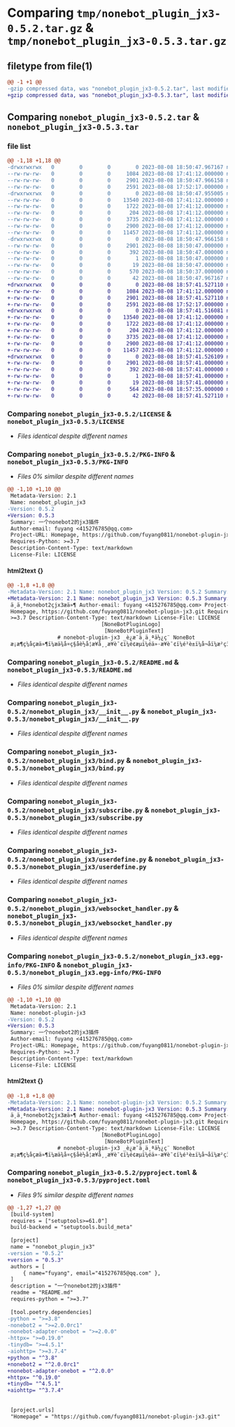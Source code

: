 # Comparing `tmp/nonebot_plugin_jx3-0.5.2.tar.gz` & `tmp/nonebot_plugin_jx3-0.5.3.tar.gz`

## filetype from file(1)

```diff
@@ -1 +1 @@
-gzip compressed data, was "nonebot_plugin_jx3-0.5.2.tar", last modified: Tue Aug  8 18:50:47 2023, max compression
+gzip compressed data, was "nonebot_plugin_jx3-0.5.3.tar", last modified: Tue Aug  8 18:57:41 2023, max compression
```

## Comparing `nonebot_plugin_jx3-0.5.2.tar` & `nonebot_plugin_jx3-0.5.3.tar`

### file list

```diff
@@ -1,18 +1,18 @@
-drwxrwxrwx   0        0        0        0 2023-08-08 18:50:47.967167 nonebot_plugin_jx3-0.5.2/
--rw-rw-rw-   0        0        0     1084 2023-08-08 17:41:12.000000 nonebot_plugin_jx3-0.5.2/LICENSE
--rw-rw-rw-   0        0        0     2901 2023-08-08 18:50:47.966158 nonebot_plugin_jx3-0.5.2/PKG-INFO
--rw-rw-rw-   0        0        0     2591 2023-08-08 17:52:17.000000 nonebot_plugin_jx3-0.5.2/README.md
-drwxrwxrwx   0        0        0        0 2023-08-08 18:50:47.955005 nonebot_plugin_jx3-0.5.2/nonebot_plugin_jx3/
--rw-rw-rw-   0        0        0    13540 2023-08-08 17:41:12.000000 nonebot_plugin_jx3-0.5.2/nonebot_plugin_jx3/__init__.py
--rw-rw-rw-   0        0        0     1722 2023-08-08 17:41:12.000000 nonebot_plugin_jx3-0.5.2/nonebot_plugin_jx3/bind.py
--rw-rw-rw-   0        0        0      204 2023-08-08 17:41:12.000000 nonebot_plugin_jx3-0.5.2/nonebot_plugin_jx3/config.py
--rw-rw-rw-   0        0        0     3735 2023-08-08 17:41:12.000000 nonebot_plugin_jx3-0.5.2/nonebot_plugin_jx3/subscribe.py
--rw-rw-rw-   0        0        0     2900 2023-08-08 17:41:12.000000 nonebot_plugin_jx3-0.5.2/nonebot_plugin_jx3/userdefine.py
--rw-rw-rw-   0        0        0    11457 2023-08-08 17:41:12.000000 nonebot_plugin_jx3-0.5.2/nonebot_plugin_jx3/websocket_handler.py
-drwxrwxrwx   0        0        0        0 2023-08-08 18:50:47.966158 nonebot_plugin_jx3-0.5.2/nonebot_plugin_jx3.egg-info/
--rw-rw-rw-   0        0        0     2901 2023-08-08 18:50:47.000000 nonebot_plugin_jx3-0.5.2/nonebot_plugin_jx3.egg-info/PKG-INFO
--rw-rw-rw-   0        0        0      392 2023-08-08 18:50:47.000000 nonebot_plugin_jx3-0.5.2/nonebot_plugin_jx3.egg-info/SOURCES.txt
--rw-rw-rw-   0        0        0        1 2023-08-08 18:50:47.000000 nonebot_plugin_jx3-0.5.2/nonebot_plugin_jx3.egg-info/dependency_links.txt
--rw-rw-rw-   0        0        0       19 2023-08-08 18:50:47.000000 nonebot_plugin_jx3-0.5.2/nonebot_plugin_jx3.egg-info/top_level.txt
--rw-rw-rw-   0        0        0      570 2023-08-08 18:50:37.000000 nonebot_plugin_jx3-0.5.2/pyproject.toml
--rw-rw-rw-   0        0        0       42 2023-08-08 18:50:47.967167 nonebot_plugin_jx3-0.5.2/setup.cfg
+drwxrwxrwx   0        0        0        0 2023-08-08 18:57:41.527110 nonebot_plugin_jx3-0.5.3/
+-rw-rw-rw-   0        0        0     1084 2023-08-08 17:41:12.000000 nonebot_plugin_jx3-0.5.3/LICENSE
+-rw-rw-rw-   0        0        0     2901 2023-08-08 18:57:41.527110 nonebot_plugin_jx3-0.5.3/PKG-INFO
+-rw-rw-rw-   0        0        0     2591 2023-08-08 17:52:17.000000 nonebot_plugin_jx3-0.5.3/README.md
+drwxrwxrwx   0        0        0        0 2023-08-08 18:57:41.516081 nonebot_plugin_jx3-0.5.3/nonebot_plugin_jx3/
+-rw-rw-rw-   0        0        0    13540 2023-08-08 17:41:12.000000 nonebot_plugin_jx3-0.5.3/nonebot_plugin_jx3/__init__.py
+-rw-rw-rw-   0        0        0     1722 2023-08-08 17:41:12.000000 nonebot_plugin_jx3-0.5.3/nonebot_plugin_jx3/bind.py
+-rw-rw-rw-   0        0        0      204 2023-08-08 17:41:12.000000 nonebot_plugin_jx3-0.5.3/nonebot_plugin_jx3/config.py
+-rw-rw-rw-   0        0        0     3735 2023-08-08 17:41:12.000000 nonebot_plugin_jx3-0.5.3/nonebot_plugin_jx3/subscribe.py
+-rw-rw-rw-   0        0        0     2900 2023-08-08 17:41:12.000000 nonebot_plugin_jx3-0.5.3/nonebot_plugin_jx3/userdefine.py
+-rw-rw-rw-   0        0        0    11457 2023-08-08 17:41:12.000000 nonebot_plugin_jx3-0.5.3/nonebot_plugin_jx3/websocket_handler.py
+drwxrwxrwx   0        0        0        0 2023-08-08 18:57:41.526109 nonebot_plugin_jx3-0.5.3/nonebot_plugin_jx3.egg-info/
+-rw-rw-rw-   0        0        0     2901 2023-08-08 18:57:41.000000 nonebot_plugin_jx3-0.5.3/nonebot_plugin_jx3.egg-info/PKG-INFO
+-rw-rw-rw-   0        0        0      392 2023-08-08 18:57:41.000000 nonebot_plugin_jx3-0.5.3/nonebot_plugin_jx3.egg-info/SOURCES.txt
+-rw-rw-rw-   0        0        0        1 2023-08-08 18:57:41.000000 nonebot_plugin_jx3-0.5.3/nonebot_plugin_jx3.egg-info/dependency_links.txt
+-rw-rw-rw-   0        0        0       19 2023-08-08 18:57:41.000000 nonebot_plugin_jx3-0.5.3/nonebot_plugin_jx3.egg-info/top_level.txt
+-rw-rw-rw-   0        0        0      564 2023-08-08 18:57:35.000000 nonebot_plugin_jx3-0.5.3/pyproject.toml
+-rw-rw-rw-   0        0        0       42 2023-08-08 18:57:41.527110 nonebot_plugin_jx3-0.5.3/setup.cfg
```

### Comparing `nonebot_plugin_jx3-0.5.2/LICENSE` & `nonebot_plugin_jx3-0.5.3/LICENSE`

 * *Files identical despite different names*

### Comparing `nonebot_plugin_jx3-0.5.2/PKG-INFO` & `nonebot_plugin_jx3-0.5.3/PKG-INFO`

 * *Files 0% similar despite different names*

```diff
@@ -1,10 +1,10 @@
 Metadata-Version: 2.1
 Name: nonebot_plugin_jx3
-Version: 0.5.2
+Version: 0.5.3
 Summary: 一个nonebot2的jx3插件
 Author-email: fuyang <415276785@qq.com>
 Project-URL: Homepage, https://github.com/fuyang0811/nonebot-plugin-jx3.git
 Requires-Python: >=3.7
 Description-Content-Type: text/markdown
 License-File: LICENSE
```

#### html2text {}

```diff
@@ -1,8 +1,8 @@
-Metadata-Version: 2.1 Name: nonebot_plugin_jx3 Version: 0.5.2 Summary:
+Metadata-Version: 2.1 Name: nonebot_plugin_jx3 Version: 0.5.3 Summary:
 ä¸ä¸ªnonebot2çjx3æä»¶ Author-email: fuyang <415276785@qq.com> Project-URL:
 Homepage, https://github.com/fuyang0811/nonebot-plugin-jx3.git Requires-Python:
 >=3.7 Description-Content-Type: text/markdown License-File: LICENSE
                              [NoneBotPluginLogo]
                               [NoneBotPluginText]
                # nonebot-plugin-jx3 _è¿æ¯ä¸ä¸ªä½¿ç¨ NoneBot
 æ¡æ¶ç¼åçæä»¶ï¼æä¾å¤ç§åè½å¦æ¥å¸¸æ¥è¯¢ï¼é¢æµï¼éä»·æ¥è¯¢ï¼é²è±ï¼å¬åï¼æ²çï¼jjcï¼é»å¸ï¼éªè¯ï¼å¥éï¼æåä»¥åå¤ç§æ¶æ¯æ¨éåè½ã_
```

### Comparing `nonebot_plugin_jx3-0.5.2/README.md` & `nonebot_plugin_jx3-0.5.3/README.md`

 * *Files identical despite different names*

### Comparing `nonebot_plugin_jx3-0.5.2/nonebot_plugin_jx3/__init__.py` & `nonebot_plugin_jx3-0.5.3/nonebot_plugin_jx3/__init__.py`

 * *Files identical despite different names*

### Comparing `nonebot_plugin_jx3-0.5.2/nonebot_plugin_jx3/bind.py` & `nonebot_plugin_jx3-0.5.3/nonebot_plugin_jx3/bind.py`

 * *Files identical despite different names*

### Comparing `nonebot_plugin_jx3-0.5.2/nonebot_plugin_jx3/subscribe.py` & `nonebot_plugin_jx3-0.5.3/nonebot_plugin_jx3/subscribe.py`

 * *Files identical despite different names*

### Comparing `nonebot_plugin_jx3-0.5.2/nonebot_plugin_jx3/userdefine.py` & `nonebot_plugin_jx3-0.5.3/nonebot_plugin_jx3/userdefine.py`

 * *Files identical despite different names*

### Comparing `nonebot_plugin_jx3-0.5.2/nonebot_plugin_jx3/websocket_handler.py` & `nonebot_plugin_jx3-0.5.3/nonebot_plugin_jx3/websocket_handler.py`

 * *Files identical despite different names*

### Comparing `nonebot_plugin_jx3-0.5.2/nonebot_plugin_jx3.egg-info/PKG-INFO` & `nonebot_plugin_jx3-0.5.3/nonebot_plugin_jx3.egg-info/PKG-INFO`

 * *Files 0% similar despite different names*

```diff
@@ -1,10 +1,10 @@
 Metadata-Version: 2.1
 Name: nonebot-plugin-jx3
-Version: 0.5.2
+Version: 0.5.3
 Summary: 一个nonebot2的jx3插件
 Author-email: fuyang <415276785@qq.com>
 Project-URL: Homepage, https://github.com/fuyang0811/nonebot-plugin-jx3.git
 Requires-Python: >=3.7
 Description-Content-Type: text/markdown
 License-File: LICENSE
```

#### html2text {}

```diff
@@ -1,8 +1,8 @@
-Metadata-Version: 2.1 Name: nonebot-plugin-jx3 Version: 0.5.2 Summary:
+Metadata-Version: 2.1 Name: nonebot-plugin-jx3 Version: 0.5.3 Summary:
 ä¸ä¸ªnonebot2çjx3æä»¶ Author-email: fuyang <415276785@qq.com> Project-URL:
 Homepage, https://github.com/fuyang0811/nonebot-plugin-jx3.git Requires-Python:
 >=3.7 Description-Content-Type: text/markdown License-File: LICENSE
                              [NoneBotPluginLogo]
                               [NoneBotPluginText]
                # nonebot-plugin-jx3 _è¿æ¯ä¸ä¸ªä½¿ç¨ NoneBot
 æ¡æ¶ç¼åçæä»¶ï¼æä¾å¤ç§åè½å¦æ¥å¸¸æ¥è¯¢ï¼é¢æµï¼éä»·æ¥è¯¢ï¼é²è±ï¼å¬åï¼æ²çï¼jjcï¼é»å¸ï¼éªè¯ï¼å¥éï¼æåä»¥åå¤ç§æ¶æ¯æ¨éåè½ã_
```

### Comparing `nonebot_plugin_jx3-0.5.2/pyproject.toml` & `nonebot_plugin_jx3-0.5.3/pyproject.toml`

 * *Files 9% similar despite different names*

```diff
@@ -1,27 +1,27 @@
 [build-system]
 requires = ["setuptools>=61.0"]
 build-backend = "setuptools.build_meta"
 
 [project]
 name = "nonebot_plugin_jx3"
-version = "0.5.2"
+version = "0.5.3"
 authors = [
     { name="fuyang", email="415276785@qq.com" },
 ]
 description = "一个nonebot2的jx3插件"
 readme = "README.md"
 requires-python = ">=3.7"
 
 [tool.poetry.dependencies]
-python = ">=3.8"
-nonebot2 = ">=2.0.0rc1"
-nonebot-adapter-onebot = ">=2.0.0"
-httpx= ">=0.19.0"
-tinydb= ">=4.5.1"
-aiohttp= ">=3.7.4"
+python = "^3.8"
+nonebot2 = "^2.0.0rc1"
+nonebot-adapter-onebot = "^2.0.0"
+httpx= "^0.19.0"
+tinydb= "^4.5.1"
+aiohttp= "^3.7.4"
 
 
 [project.urls]
 "Homepage" = "https://github.com/fuyang0811/nonebot-plugin-jx3.git"
```

